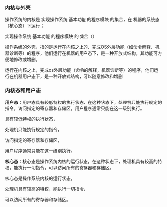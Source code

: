 ### 内核与外壳

操作系统的内核是 实现操作系统 基本功能 的程序模块 的集合，在 机器的系统态（核心态）下运行；

实现操作系统 基本功能 的程序模块 的 集合（）

操作系统的外壳，指的是运行在内核之上的、完成OS外层功能（如命令解释、机器诊断等）的程序，他们运行在机器的用户态下，是一种开放式结构，其功能可方便地修改或增删。

运行在内核之上，完成os外层功能（命令的解释，机器诊断等）的程序，他们运行在机器用户态下，是一种开放式结构，可以随意修改和增删



### 内核态和用户态

**用户态**：用户态具有较低特权的执行状态，在这种状态下，处理机只能执行规定的指令，访问指定的寄存器和存储区，用户程序通常只能在这一级别执行。

具有较低特权的执行状态，

处理机只能执行规定的指令，

访问指定的寄存器和存储区，

用户程序通常只能在这一级别执行。

**核心态**：核心态是操作系统内核的运行状态，在这种状态下，处理机具有较高的特权，能执行一切指令，可以访问所有的寄存器和存储区。

核心态是操作系统内核的运行状态，

处理机具有较高的特权，能执行一切指令，

可以访问所有的寄存器和存储区。